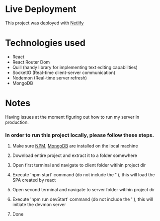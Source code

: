 # Live Deployment

This project was deployed with [Netlify](https://hungry-poincare-4d208d.netlify.app/)

# Technologies used

- React
- React Router Dom
- Quill (handy library for implementing text editing capabilities)
- SocketIO (Real-time client-server communication)
- Nodemon (Real-time server refresh)
- MongoDB

# Notes
Having issues at the moment figuring out how to run my server in production. 

### In order to run this project locally, please follow these steps. 
1. Make sure [NPM](https://www.npmjs.com), [MongoDB](https://www.mongodb.com/try/download/community) are installed on the local machine

2. Download entire project and extract it to a folder somewhere

3. Open first terminal and navigate to client folder witihin project dir

4. Execute 'npm start' command (do not include the ''), this will load the SPA created by react

5. Open second terminal and navigate to server folder witihin project dir

6. Execute 'npm run devStart' command (do not include the ''), this will initiate the devmon server

7. Done
